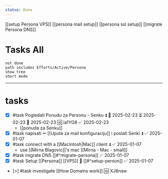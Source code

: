 ```yaml
---
status: Done
---
```

[[setup Persona VPS]] [[persona mail setup]] [[persona ssl setup]] [[migrate Persona DNS]]

# Tasks All
```tasks
not done
path includes Efforts/Active/Persona
show tree
short mode
```

___

# tasks

- [x] #task Pogledati Ponudu za Personu - Senku ⏫ 🛫 2025-02-23 ⏳ 2025-02-23 📅 2025-02-23 🆔 ia1YG8 ✅ 2025-02-23
	- [[ponuda za Senku]]
- [x] #task napisati ✏ [[Upute za mail konfiguraciju]] i poslati Senki ⏫ ✅ 2025-01-07
- [x] #task connect with a [[Macintosh|Mac]] client ⏫ ✅ 2025-01-07
	- use [[Mirna Blagovic]]'s mac [[Mirna - Mac - small]]
- [x] #task migrate DNS [[#^migrate-persona]] ✅ 2025-01-07
- [x] #task Setup [[Persona]] [[VPS]] 🔼 [[#^setup-person]] ✅ 2025-01-07
- [>] #task investigate [[How Domains work]] 🆔 XJ8naw
